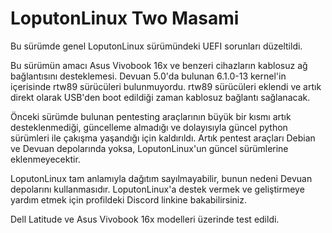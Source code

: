 # LoputonLinux Two Masami
Bu sürümde genel LoputonLinux sürümündeki UEFI sorunları düzeltildi. 

Bu sürümün amacı Asus Vivobook 16x ve benzeri cihazların kablosuz ağ bağlantısını desteklemesi. Devuan 5.0'da bulunan 6.1.0-13 kernel'in içerisinde rtw89 sürücüleri bulunmuyordu. rtw89 sürücüleri eklendi ve artık direkt olarak USB'den boot edildiği zaman kablosuz bağlantı sağlanacak.

Önceki sürümde bulunan pentesting araçlarının büyük bir kısmı artık desteklenmediği, güncelleme almadığı ve dolayısıyla güncel python sürümleri ile çakışma yaşandığı için kaldırıldı. Artık pentest araçları Debian ve Devuan depolarında yoksa, LoputonLinux'un güncel sürümlerine eklenmeyecektir.

LoputonLinux tam anlamıyla dağıtım sayılmayabilir, bunun nedeni Devuan depolarını kullanmasıdır. LoputonLinux'a destek vermek ve geliştirmeye yardım etmek için profildeki Discord linkine bakabilirsiniz.

Dell Latitude ve Asus Vivobook 16x modelleri üzerinde test edildi.
